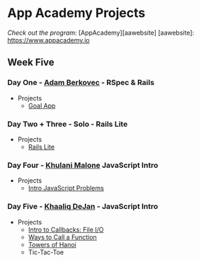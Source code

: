 # App Academy Projects

_Check out the program:_ [AppAcademy][aawebsite]
[aawebsite]: https://www.appacademy.io

## Week Five

### Day One - [Adam Berkovec][ajberk] - RSpec & Rails

+ Projects
  + [Goal App][goalapp]

[goalapp]: ./D1_AdamBerkovec/goal_app
[ajberk]: https://github.com/ajberk

### Day Two + Three - Solo - Rails Lite

+ Projects
  + [Rails Lite][railslite]

[railslite]: ./D2+D3_solo/rails_lite/

### Day Four - [Khulani Malone][khulani] JavaScript Intro

+ Projects
  + [Intro JavaScript Problems][javascript]

[javascript]: ./D4_KhulaniMalone/
[khulani]: https://github.com/khulani

### Day Five - [Khaaliq DeJan][MisterDeejay] - JavaScript Intro

+ Projects
  + [Intro to Callbacks: File I/O][callbacks]
  + [Ways to Call a Function][myBind]
  + [Towers of Hanoi][toh]
  + Tic-Tac-Toe

[callbacks]: ./D5_KhaaliqDeJan/Callback\\FileIO/
[myBind]: ./D5_KhaaliqDeJan/myBind.js
[toh]: ./D5_KhaaliqDeJan/towersOfHanoi.js
[MisterDeejay]: https://github.com/MisterDeejay
